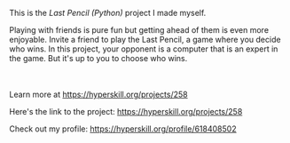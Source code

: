 This is the *Last Pencil (Python)* project I made myself.


<p>Playing with friends is pure fun but getting ahead of them is even more enjoyable. Invite a friend to play the Last Pencil, a game where you decide who wins. In this project, your opponent is a computer that is an expert in the game. But it's up to you to choose who wins.</p><br/><br/>Learn more at <a href="https://hyperskill.org/projects/258?utm_source=ide&utm_medium=ide&utm_campaign=ide&utm_content=project-card">https://hyperskill.org/projects/258</a>

Here's the link to the project: https://hyperskill.org/projects/258

Check out my profile: https://hyperskill.org/profile/618408502